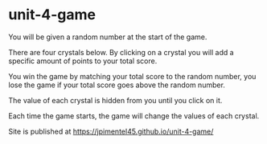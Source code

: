 # unit-4-game
You will be given a random number at the start of the game.


There are four crystals below. By clicking on a crystal you will add a specific amount of points to your total score.


You win the game by matching your total score to the random number, you lose the game if your total score goes above the random number.


The value of each crystal is hidden from you until you click on it.


Each time the game starts, the game will change the values of each crystal.

Site is published at https://jpimentel45.github.io/unit-4-game/
